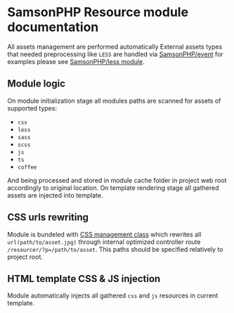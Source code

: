 # SamsonPHP Resource module documentation
All assets management are performed automatically 
External assets types that needed preprocessing like ```LESS``` are handled via [SamsonPHP/event](https://github.com/SamsonPHP/event)
for examples please see [SamsonPHP/less module](https://github.com/SamsonPHP/less).

## Module logic
On module initialization stage all modules paths are scanned for assets of supported types:
 * ```css```
 * ```less```
 * ```sass```
 * ```scss```
 * ```js```
 * ```ts```
 * ```coffee```
 
And being processed and stored in module cache folder in project web root accordingly to original location.
On template rendering stage all gathered assets are injected into template. 

## CSS urls rewriting
Module is bundeled with [CSS management class](https://github.com/SamsonPHP/resource/blob/master/src/CSS.php) which
rewrites all ```url(path/to/asset.jpg)``` through internal optimized controller route ```/resourcer/?p=/path/to/asset```. 
This paths should be specified relatively to project root.

## HTML template CSS & JS injection
Module automatically injects all gathered ```css``` and ```js``` resources in current template.